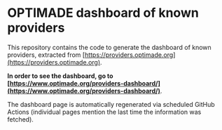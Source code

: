 # OPTIMADE dashboard of known providers

This repository contains the code to generate the dashboard of known providers,
extracted from [https://providers.optimade.org](https://providers.optimade.org).

**In order to see the dashboard, go to [https://www.optimade.org/providers-dashboard/](https://www.optimade.org/providers-dashboard/)**.

The dashboard page is automatically regenerated via scheduled GitHub Actions (individual pages mention the last time the information was fetched).
